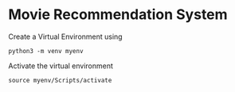 # Movie Recommendation System

Create a Virtual Environment using
```
python3 -m venv myenv
```

Activate the virtual environment
```
source myenv/Scripts/activate
```
